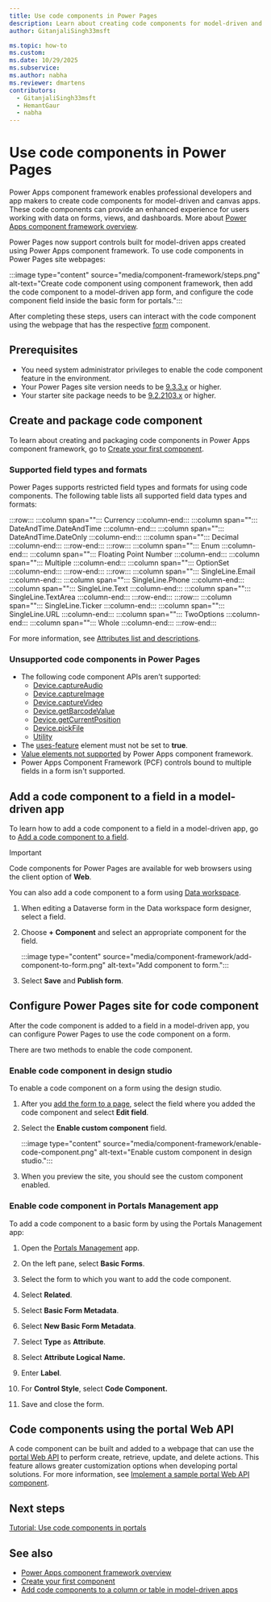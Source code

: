 ```yaml
---
title: Use code components in Power Pages
description: Learn about creating code components for model-driven and canvas apps using Power Apps component framework inside Power Pages.
author: GitanjaliSingh33msft

ms.topic: how-to
ms.custom: 
ms.date: 10/29/2025
ms.subservice: 
ms.author: nabha
ms.reviewer: dmartens
contributors:
  - GitanjaliSingh33msft
  - HemantGaur
  - nabha
---
```


# Use code components in Power Pages

Power Apps component framework enables professional developers and app makers to create code components for model-driven and canvas apps. These code components can provide an enhanced experience for users working with data on forms, views, and dashboards. More about [Power Apps component framework overview](/power-apps/developer/component-framework/overview).

Power Pages now support controls built for model-driven apps created using Power Apps component framework. To use code components in Power Pages site webpages:

:::image type="content" source="media/component-framework/steps.png" alt-text="Create code component using component framework, then add the code component to a model-driven app form, and configure the code component field inside the basic form for portals.":::

After completing these steps, users can interact with the code component using the webpage that has the respective [form](../getting-started/add-form.md) component.  

## Prerequisites

- You need system administrator privileges to enable the code component feature in the environment.
- Your Power Pages site version needs to be [9.3.3.x](/power-apps/maker/portals/versions/version-9.3.3.x) or higher.
- Your starter site package needs to be [9.2.2103.x](/power-apps/maker/portals/versions/package-version-9.2.2103) or higher.

## Create and package code component

To learn about creating and packaging code components in Power Apps component framework, go to [Create your first component](/power-apps/developer/component-framework/implementing-controls-using-typescript).

### Supported field types and formats

Power Pages supports restricted field types and formats for using code components. The following table lists all supported field data types and formats:

:::row:::
   :::column span="":::
      Currency
   :::column-end:::
   :::column span="":::
      DateAndTime.DateAndTime
   :::column-end:::
   :::column span="":::
      DateAndTime.DateOnly
   :::column-end:::
   :::column span="":::
      Decimal
   :::column-end:::
:::row-end:::
:::row:::
   :::column span="":::
      Enum
   :::column-end:::
   :::column span="":::
      Floating Point Number
   :::column-end:::
   :::column span="":::
      Multiple
   :::column-end:::
   :::column span="":::
      OptionSet
   :::column-end:::
:::row-end:::
:::row:::
   :::column span="":::
      SingleLine.Email
   :::column-end:::
   :::column span="":::
      SingleLine.Phone
   :::column-end:::
   :::column span="":::
      SingleLine.Text
   :::column-end:::
   :::column span="":::
      SingleLine.TextArea
   :::column-end:::
:::row-end:::
:::row:::
   :::column span="":::
      SingleLine.Ticker
   :::column-end:::
   :::column span="":::
      SingleLine.URL
   :::column-end:::
   :::column span="":::
      TwoOptions
   :::column-end:::
   :::column span="":::
      Whole
   :::column-end:::
:::row-end:::

For more information, see [Attributes list and descriptions](/power-apps/developer/component-framework/manifest-schema-reference/property#remarks).

### Unsupported code components in Power Pages

- The following code component APIs aren’t supported:
    - [Device.captureAudio](/power-apps/developer/component-framework/reference/device/captureaudio)
    - [Device.captureImage](/power-apps/developer/component-framework/reference/device/captureimage)
    - [Device.captureVideo](/power-apps/developer/component-framework/reference/device/capturevideo)
    - [Device.getBarcodeValue](/power-apps/developer/component-framework/reference/device/getbarcodevalue)
    - [Device.getCurrentPosition](/power-apps/developer/component-framework/reference/device/getcurrentposition)
    - [Device.pickFile](/power-apps/developer/component-framework/reference/device/pickfile)
    - [Utility](/power-apps/developer/component-framework/reference/utility)
- The [uses-feature](/power-apps/developer/component-framework/manifest-schema-reference/uses-feature) element must not be set to **true**.
- [Value elements not supported](/power-apps/developer/component-framework/manifest-schema-reference/property#value-elements-that-are-not-supported) by Power Apps component framework.
- Power Apps Component Framework (PCF) controls bound to multiple fields in a form isn't supported.

## Add a code component to a field in a model-driven app

To learn how to add a code component to a field in a model-driven app, go to [Add a code component to a field](/power-apps/developer/component-framework/add-custom-controls-to-a-field-or-entity#add-a-code-component-to-a-column).

> [!IMPORTANT]
> Code components for Power Pages are available for web browsers using the client option of **Web**.

You can also add a code component to a form using [Data workspace](data-workspace-forms.md).

1. When editing a Dataverse form in the Data workspace form designer, select a field.

1. Choose **+ Component** and select an appropriate component for the field.

    :::image type="content" source="media/component-framework/add-component-to-form.png" alt-text="Add component to form.":::

1. Select **Save** and **Publish form**.

## Configure Power Pages site for code component

After the code component is added to a field in a model-driven app, you can configure Power Pages to use the code component on a form.

There are two methods to enable the code component.

### Enable code component in design studio

To enable a code component on a form using the design studio.

1. After you [add the form to a page](../getting-started/add-form.md), select the field where you added the code component and select **Edit field**.

1. Select the **Enable custom component** field.

    :::image type="content" source="media/component-framework/enable-code-component.png" alt-text="Enable custom component in design studio.":::

1. When you preview the site, you should see the custom component enabled.

### Enable code component in Portals Management app

To add a code component to a basic form by using the Portals Management app:

1. Open the [Portals Management](portal-management-app.md) app.

1. On the left pane, select **Basic Forms**.

1. Select the form to which you want to add the code component.

1. Select **Related**.

1. Select **Basic Form Metadata**.

1. Select **New Basic Form Metadata**.

1. Select **Type** as **Attribute**.

1. Select **Attribute Logical Name.**

1. Enter **Label**.

1. For **Control Style**, select **Code Component.**

1. Save and close the form.

## Code components using the portal Web API

A code component can be built and added to a webpage that can use the [portal Web API](web-api-overview.md) to perform create, retrieve, update, and delete actions. This feature allows greater customization options when developing portal solutions. For more information, see [Implement a sample portal Web API component](implement-webapi-component.md).

## Next steps

[Tutorial: Use code components in portals](component-framework-tutorial.md)

## See also

- [Power Apps component framework overview](/power-apps/developer/component-framework/overview) 
- [Create your first component](/power-apps/developer/component-framework/implementing-controls-using-typescript) 
- [Add code components to a column or table in model-driven apps](/power-apps/developer/component-framework/add-custom-controls-to-a-field-or-entity)


